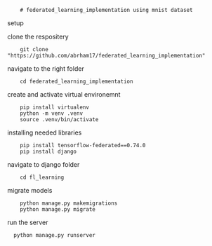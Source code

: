         ﻿# federated_learning_implementation using mnist dataset

  setup

clone the respositery
  
        git clone "https://github.com/abrham17/federated_learning_implementation"

navigate to the right folder
        
        cd federated_learning_implementation

create and activate virtual environemnt

        pip install virtualenv
        python -m venv .venv
        source .venv/bin/activate
  
installing needed libraries

        pip install tensorflow-federated==0.74.0
        pip install django

navigate to django folder
        
        cd fl_learning

migrate models 

        python manage.py makemigrations
        python manage.py migrate

run the server

      python manage.py runserver    
